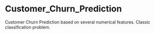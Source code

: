 # Customer_Churn_Prediction
Customer Churn Prediction based on several numerical features. Classic classification problem.
